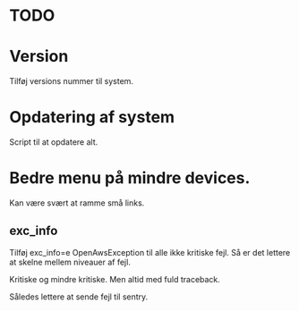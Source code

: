 # TODO

# Version

Tilføj versions nummer til system. 

# Opdatering af system

Script til at opdatere alt. 

# Bedre menu på mindre devices. 

Kan være svært at ramme små links.

## exc_info

Tilføj exc_info=e OpenAwsException til alle ikke kritiske fejl. 
Så er det lettere at skelne mellem niveauer af fejl. 

Kritiske og mindre kritiske. Men altid med fuld traceback.

Således lettere at sende fejl til sentry.

